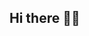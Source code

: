 ## Hi there 🏳️‍🌈

<!--
**Amanda-C02/Amanda-c02** is a ✨ _special_ ✨ repository because its `README.md` (this file) appears on your GitHub profile.



- 🌱 I’m currently learning the coding world! 
- 🤔 I’m looking for help with coding language
- 😄 Pronouns: They/ She 
- ⚡ Fun fact: I crochet frogs in jackets and dungarees 🐸
-->
